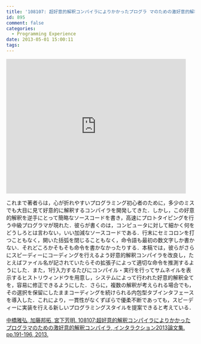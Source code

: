 ```yaml
---
title: '108107: 超好意的解釈コンパイラによりかかったプログラ マのための激好意的解釈コンパイラ'
id: 895
comment: false
categories:
  - Programming Experience
date: 2013-05-01 15:00:11
tags:
---
```



<iframe width="480" height="360" src="https://www.youtube.com/embed/TXfJBIhhcTg?rel=0" frameborder="0" allowfullscreen></iframe>

<!--more-->
これまで著者らは，心が折れやすいプログラミング初心者のために，多少のミスでも大目に見て好意的に解釈するコンパイラを開発してきた．しかし，この好意的解釈を逆手にとって簡略なソースコードを書き，高速にプロトタイピングを行う中級プログラマが現れた．彼らが書くのは，コンピュータに対して細かく何をどうしろとは言わない，いい加減なソースコードである．行末にセミコロンを打つこともなく，開いた括弧を閉じることもなく，命令語も最初の数文字しか書かない．それどころかそもそも命令を書かなかったりする．本稿では，彼らがさらにスピーディーにコーディングを行えるよう好意的解釈コンパイラを改良し，たとえばファイル名が記されていたらその拡張子によって適切な命令を推測するようにした．また，1行入力するたびにコンパイル・実行を行ってサムネイルを表示するヒストリウィンドウを用意し，システムによって行われた好意的解釈全てを，容易に修正できるようにした．さらに，複数の解釈が考えられる場合でも，その選択を保留にしたままコーディングを続けられる内包型タブインタフェースを導入した．これにより，一貫性がなくずぼらで優柔不断であっても，スピーディーに実装を行える新しいプログラミングスタイルを提案できると考えている．

[中橋雅弘, 加藤邦拓, 宮下芳明. 108107:超好意的解釈コンパイラによりかかったプログラマのための激好意的解釈コンパイラ, インタラクション2013論文集. pp.191-196, 2013.](http://www.interaction-ipsj.org/archives/paper2013/data/Interaction2013/interactive/data/pdf/1EXB-16.pdf)
